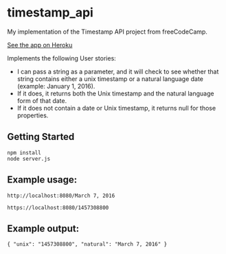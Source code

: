 # timestamp_api
My implementation of the Timestamp API project from freeCodeCamp.

[See the app on Heroku](https://radiant-taiga-53469.herokuapp.com/)

Implements the following User stories:
* I can pass a string as a parameter, and it will check to see whether that string contains either a unix timestamp or a natural language date (example: January 1, 2016).
* If it does, it returns both the Unix timestamp and the natural language form of that date.
* If it does not contain a date or Unix timestamp, it returns null for those properties.

## Getting Started
```
npm install
node server.js
```

## Example usage:
`http://localhost:8080/March 7, 2016`

`https://localhost:8080/1457308800`

## Example output:
`{ "unix": "1457308800", "natural": "March 7, 2016" }`
